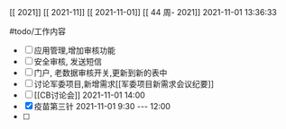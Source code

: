 [[ 2021]]
[[ 2021-11]]
[[ 2021-11-01]]
[[ 44 周- 2021]]
 2021-11-01 13:36:33
 
 
 #todo/工作内容
- [ ] 应用管理,增加审核功能
- [ ] 安全审核, 发送短信
- [ ] 门户, 老数据审核开关,更新到新的表中
- [ ] 讨论军委项目,新增需求[[军委项目新需求会议纪要]]
- [ ] [[CB讨论会]] 2021-11-01 14:00
- [x] 疫苗第三针  2021-11-01 9:30    --- 12:00
- [ ] 